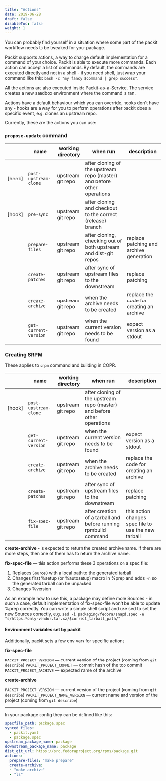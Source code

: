 ```yaml
---
title: "Actions"
date: 2019-06-28
draft: false
disableToc: false
weight: 1
---
```


You can probably find yourself in a situation where some part of the packit workflow needs to be
tweaked for your package.

Packit supports actions, a way to change default implementation for a command
of your choice.  Packit is able to execute more commands. Each action can
accept a list of commands. By default, the commands are executed directly and
not in a shell - if you need shell, just wrap your command like this: `bash -c
"my fancy $command | grep success"`.

All the actions are also executed inside Packit-as-a-Service. The service
creates a new sandbox environment where the command is ran.

Actions have a default behaviour which you can override, hooks don't have any -
hooks are a way for you to perform operations after packit does a specific
event, e.g. clones an upstream repo.

Currently, these are the actions you can use:

### `propose-update` command

|        | name                  | working directory | when run                                                                          | description                               |
| ------ | --------------------- | ----------------- | --------------------------------------------------------------------------------  | ----------------------------------------- |
| [hook] | `post-upstream-clone` | upstream git repo | after cloning of the upstream repo (master) and before other operations           |                                           |
| [hook] | `pre-sync`            | upstream git repo | after cloning and checkout to the correct (release) branch                        |                                           |
|        | `prepare-files`       | upstream git repo | after cloning, checking out of both upstream and dist-git repos                   | replace patching and archive generation   |
|        | `create-patches`      | upstream git repo | after sync of upstream files to the downstream                                    | replace patching                          |
|        | `create-archive`      | upstream git repo | when the archive needs to be created                                              | replace the code for creating an archive  |
|        | `get-current-version` | upstream git repo | when the current version needs to be found                                        | expect version as a stdout                |


### Creating SRPM

These applies to `srpm` command and building in COPR.

|        | name                  | working directory | when run                                                                          | description                               |
| ------ | --------------------- | ----------------- | --------------------------------------------------------------------------------  | ----------------------------------------- |
| [hook] | `post-upstream-clone` | upstream git repo | after cloning of the upstream repo (master) and before other operations           |                                           |
|        | `get-current-version` | upstream git repo | when the current version needs to be found                                        | expect version as a stdout                |
|        | `create-archive`      | upstream git repo | when the archive needs to be created                                              | replace the code for creating an archive  |
|        | `create-patches`      | upstream git repo | after sync of upstream files to the downstream                                    | replace patching                          |
|        | `fix-spec-file`            | upstream git repo | after creation of a tarball and before running rpmbuild command                   | this action changes spec file to use the new tarball                          |

**create-archive** - is expected to return the created archive name. If there are more steps, then one of them has to return the archive name.

**fix-spec-file** — this action performs these 3 operations on a spec file:

1. Replaces `Source0` with a local path to the generated tarball
2. Changes first %setup (or %autosetup) macro in %prep and adds `-n` so the generated tarball can be unpacked
3. Changes %version

As an example how to use this, a package may define more Sources - in such a
case, default implementation of fix-spec-file won't be able to update %prep
correctly. You can write a simple shell script and use sed to set the new
Sources correctly, e.g. `sed -i packaging/fedora/snapd.spec -e
"s/https.*only-vendor.tar.xz/$correct_tarball_path/"`


#### Environment variables set by packit

Additionally, packit sets a few env vars for specific actions

**fix-spec-file**

`PACKIT_PROJECT_VERSION` — current version of the project (coming from `git describe`)
`PACKIT_PROJECT_COMMIT` — commit hash of the top commit
`PACKIT_PROJECT_ARCHIVE` — expected name of the archive

**create-archive**

`PACKIT_PROJECT_VERSION` — current version of the project (coming from `git describe`)
`PACKIT_PROJECT_NAME_VERSION` — current name and version of the project (coming from `git describe`)


-----

In your package config they can be defined like this:

```yaml
specfile_path: package.spec
synced_files:
  - packit.yaml
  - package.spec
upstream_package_name: package
downstream_package_name: package
dist_git_url: https://src.fedoraproject.org/rpms/package.git
actions:
  prepare-files: "make prepare"
  create-archive:
  - "make archive"
  - "ls"
```

